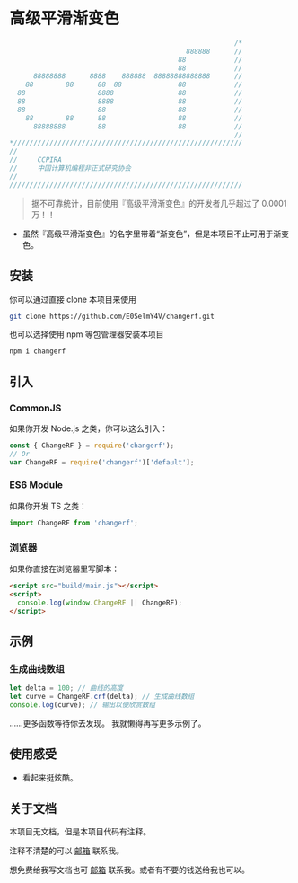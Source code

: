 # 高级平滑渐变色

```js
                                                        /*
                                            888888      //
                                          88            //
                                          88            //
      88888888      8888    888888  88888888888888      //
    88        88      88  88              88            //
  88                  8888                88            //
  88                  8888                88            //
  88                  88                  88            //
    88        88      88                  88            //
      88888888        88                  88            //
                                                        //
*/////////////////////////////////////////////////////////
//
//     CCPIRA
//     中国计算机编程非正式研究协会
//
//////////////////////////////////////////////////////////
```

> 据不可靠统计，目前使用『高级平滑渐变色』的开发者几乎超过了 0.0001 万！！

- 虽然『高级平滑渐变色』的名字里带着“渐变色”，但是本项目不止可用于渐变色。

## 安装

你可以通过直接 clone 本项目来使用

```bash
git clone https://github.com/E0SelmY4V/changerf.git
```

也可以选择使用 npm 等包管理器安装本项目

```bash
npm i changerf
```

## 引入

### CommonJS

如果你开发 Node.js 之类，你可以这么引入：

```js
const { ChangeRF } = require('changerf');
// Or
var ChangeRF = require('changerf')['default'];
```

### ES6 Module

如果你开发 TS 之类：

```ts
import ChangeRF from 'changerf';
```

### 浏览器

如果你直接在浏览器里写脚本：

```html
<script src="build/main.js"></script>
<script>
  console.log(window.ChangeRF || ChangeRF);
</script>
```

## 示例

### 生成曲线数组

```ts
let delta = 100; // 曲线的高度
let curve = ChangeRF.crf(delta); // 生成曲线数组
console.log(curve); // 输出以便欣赏数组
```

……更多函数等待你去发现。
我就懒得再写更多示例了。

## 使用感受

- 看起来挺炫酷。

## 关于文档

本项目无文档，但是本项目代码有注释。

注释不清楚的可以 [邮箱](yabo1887415157@qq.com) 联系我。

想免费给我写文档也可 [邮箱](yabo1887415157@qq.com) 联系我。或者有不要的钱送给我也可以。
